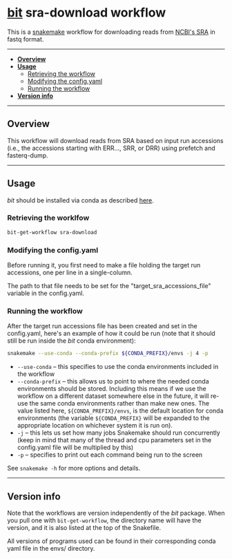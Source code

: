 # [bit](https://github.com/AstrobioMike/bit) sra-download workflow
This is a [snakemake](https://snakemake.github.io/) workflow for downloading reads from [NCBI's SRA](https://www.ncbi.nlm.nih.gov/sra) in fastq format.

---

* [**Overview**](#overview)
* [**Usage**](#usage)
  * [Retrieving the workflow](#retrieving-the-workflow)
  * [Modifying the config.yaml](#modifying-the-config.yaml)
  * [Running the workflow](#running-the-workflow)
* [**Version info**](#version-info)

---

## Overview

This workflow will download reads from SRA based on input run accessions (i.e., the accessions starting with ERR..., SRR, or DRR) using prefetch and fasterq-dump.

---

## Usage
_bit_ should be installed via conda as described [here](https://github.com/AstrobioMike/bit?tab=readme-ov-file#conda-install).

### Retrieving the worklfow

```bash
bit-get-workflow sra-download
```

### Modifying the config.yaml
Before running it, you first need to make a file holding the target run accessions, one per line in a single-column.

The path to that file needs to be set for the "target_sra_accessions_file" variable in the config.yaml.

### Running the workflow
After the target run accessions file has been created and set in the config.yaml, here's an example of how it could be run (note that it should still be run inside the _bit_ conda environment):
 
```bash
snakemake --use-conda --conda-prefix ${CONDA_PREFIX}/envs -j 4 -p
```

- `--use-conda` – this specifies to use the conda environments included in the workflow
- `--conda-prefix` – this allows us to point to where the needed conda environments should be stored. Including this means if we use the workflow on a different dataset somewhere else in the future, it will re-use the same conda environments rather than make new ones. The value listed here, `${CONDA_PREFIX}/envs`, is the default location for conda environments (the variable `${CONDA_PREFIX}` will be expanded to the appropriate location on whichever system it is run on).
- `-j` – this lets us set how many jobs Snakemake should run concurrently (keep in mind that many of the thread and cpu parameters set in the config.yaml file will be multiplied by this)
- `-p` – specifies to print out each command being run to the screen

See `snakemake -h` for more options and details.

---

## Version info
Note that the workflows are version independently of the _bit_ package. When you pull one with `bit-get-workflow`, the directory name will have the version, and it is also listed at the top of the Snakefile.

All versions of programs used can be found in their corresponding conda yaml file in the envs/ directory. 
